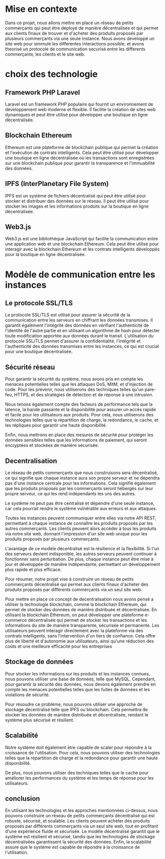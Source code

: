 # Mise en contexte

Dans ce projet, nous allons mettre en place un réseau de petits commerçants qui peut être déployé de manière décentralisée et qui permet aux clients finaux de trouver et d'acheter des produits proposés par plusieurs commerçants via une seule instance. Nous avons developpé un site web pour simmulé les differentes interactions possible, et avons theorisé un protocole de communication securisé entre les differents commerçants, les clients et le site web.

# choix des technologie  
## Framework PHP Laravel
Laravel est un framework PHP populaire qui fournit un environnement de développement web moderne et flexible. Il facilite la création de sites web dynamiques et peut être utilisé pour développer une boutique en ligne décentralisée.

## Blockchain Ethereum
Ethereum est une plateforme de blockchain publique qui permet la création et l'exécution de contrats intelligents. Cela peut être utilisé pour développer une boutique en ligne décentralisée où les transactions sont enregistrées sur une blockchain publique pour garantir la transparence et l'immuabilité des données.

## IPFS (InterPlanetary File System)
IPFS est un système de fichiers décentralisé qui peut être utilisé pour stocker et distribuer des données sur le réseau. Il peut être utilisé pour stocker les images et les informations produits sur la boutique en ligne décentralisée.

## Web3.js
Web3.js est une bibliothèque JavaScript qui facilite la communication entre une application web et une blockchain Ethereum. Cela peut être utilisé pour interagir avec la blockchain Ethereum et les contrats intelligents développés pour la boutique en ligne décentralisée.


# Modèle de communication entre les instances
## Le protocole SSL/TLS
Le protocole SSL/TLS est utilisé pour assurer la sécurité de la communication entre les serveurs en chiffrant les données transmises. Il garantit également l'intégrité des données en vérifiant l'authenticité de l'identité de l'autre partie et en utilisant un algorithme de hash pour détecter toute modification apportée aux données durant le transit.
L'utilisation du protocole SSL/TLS permet d'assurer la confidentialité, l'intégrité et l'authenticité des données transmises entre les instances, ce qui est crucial pour une boutique décentralisée.

## Sécurité réseau

Pour garantir la sécurité du système, nous avons pris en compte les menaces potentielles telles que les attaques DoS, MitM, et d'injection de code. Pour les prévenir, nous utiliserons des techniques telles qu'un pare-feu, HTTPS, et des stratégies de détection et de réponse à une intrusion.

Nous tenons également compte des facteurs de performance tels que la latence, la bande passante et la disponibilité pour assurer un accès rapide et facile pour les utilisateurs aux produits. Pour cela, nous utiliserons des technologies telles que la répartition de charge, la redondance, le cache, et les répliques pour garantir une haute disponibilité.

Enfin, nous mettrons en place des mesures de sécurité pour protéger les données sensibles telles que les informations de paiement, qui seront encryptées et stockées de manière sécurisée.

## Decentralisation

Le réseau de petits commerçants que nous construisons sera décentralisé, ce qui signifie que chaque instance aura son propre serveur et ne dépendra pas d'une instance centrale pour les informations. Cela signifie également que les produits proposés par les commerçants seront hébergés sur leur propre serveur, ce qui les rend indépendants les uns des autres.

Le système ne peut pas être centralisé et dépendre d'une seule instance, car cela pourrait rendre le système vulnérable aux erreurs et aux attaques.

Toutes les instances peuvent communiquer entre elles via notre API REST, permettant à chaque instance de connaître les produits proposés par les autres commerçants. Les clients peuvent alors accéder à tous les produits via notre site web, donnant l'impression d'un site web unique pour les produits proposés par plusieurs commerçants.

L'avantage de ce modèle décentralisé est la résilience et la flexibilité. Si l'un des serveurs devient indisponible, les autres serveurs peuvent continuer à fonctionner sans perturbation. De plus, chaque instance peut être mise à jour et développée de manière indépendante, permettant un développement plus rapide et plus efficace.

Pour résumer, notre projet vise à construire un réseau de petits commerçants décentralisé qui permet aux clients finaux d'acheter des produits proposés par différents commerçants via un seul site web.

Pour mettre en place ce concept de decentralisation nous avons pensé a utiliser la technologie blockchain, comme la blockchain Ethereum, qui permet de stocker des données de manière distribuée et décentralisée. En utilisant la blockchain Ethereum, on peut développer une plateforme e-commerce décentralisée qui permet de stocker les transactions et les informations du site de manière transparente, sécurisée et permanente. Les utilisateurs peuvent interagir directement avec la plateforme via des contrats intelligents, sans l'intervention d'un tiers de confiance. Cela offre plus de liberté et d'autonomie aux utilisateurs, ainsi qu'une réduction des coûts et une meilleure efficacité pour les entreprises


## Stockage de données
Pour stocker les informations sur les produits et les instances connues, nous pouvons utiliser une base de données, telle que MySQL. Cependant, pour garantir la sécurité des données, nous devons également prendre en compte les menaces potentielles telles que les fuites de données et les violations de sécurité.

Pour résoudre ce problème, nous pouvons utiliser une approche de stockage décentralisé telle que IPFS ou blockchain. Cela permettra de stocker les données de manière distribuée et décentralisée, rendant le système plus sécurisé et résilient.

## Scalabilité
Notre système doit également être capable de scaler pour répondre à la croissance de l'utilisation. Pour cela, nous pouvons utiliser des technologies telles que la répartition de charge et la redondance pour garantir une haute disponibilité.

De plus, nous pouvons utiliser des techniques telles que le cache pour améliorer les performances du système et les temps de réponse pour les utilisateurs.

## conclusion

En utilisant les technologies et les approches mentionnées ci-dessus, nous pouvons construire un réseau de petits commerçants décentralisé qui est robuste, sécurisé, et scalable. Les clients peuvent acheter des produits proposés par différents commerçants via un seul site web, tout en profitant d'une expérience fluide et sécurisée. Le modèle décentralisé garantit que le système est résilient et sécurisé, tandis que les technologies de stockage décentralisées garantissent la sécurité des données. Enfin, la scalabilité assure que le système est capable de répondre à la croissance de l'utilisation.